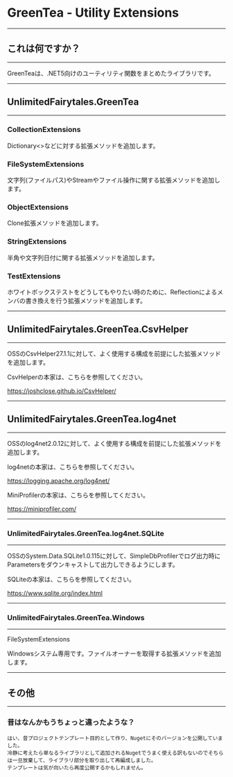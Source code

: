 # GreenTea - Utility Extensions
________________________________________
## これは何ですか？
________________________________________
GreenTeaは、.NET5向けのユーティリティ関数をまとめたライブラリです。

________________________________________
## UnlimitedFairytales.GreenTea
________________________________________
### CollectionExtensions

Dictionary<>などに対する拡張メソッドを追加します。

### FileSystemExtensions

文字列(ファイルパス)やStreamやファイル操作に関する拡張メソッドを追加します。

### ObjectExtensions

Clone拡張メソッドを追加します。

### StringExtensions

半角や文字列日付に関する拡張メソッドを追加します。

### TestExtensions

ホワイトボックステストをどうしてもやりたい時のために、Reflectionによるメンバの書き換えを行う拡張メソッドを追加します。

________________________________________
## UnlimitedFairytales.GreenTea.CsvHelper
________________________________________
OSSのCsvHelper27.1.1に対して、よく使用する構成を前提にした拡張メソッドを追加します。

CsvHelperの本家は、こちらを参照してください。

https://joshclose.github.io/CsvHelper/

________________________________________
## UnlimitedFairytales.GreenTea.log4net
________________________________________
OSSのlog4net2.0.12に対して、よく使用する構成を前提にした拡張メソッドを追加します。

log4netの本家は、こちらを参照してください。

https://logging.apache.org/log4net/

MiniProfilerの本家は、こちらを参照してください。

https://miniprofiler.com/

________________________________________
### UnlimitedFairytales.GreenTea.log4net.SQLite
________________________________________
OSSのSystem.Data.SQLite1.0.115に対して、SimpleDbProfilerでログ出力時にParametersをダウンキャストして出力しできるようにします。

SQLiteの本家は、こちらを参照してください。

https://www.sqlite.org/index.html

________________________________________
### UnlimitedFairytales.GreenTea.Windows
________________________________________
FileSystemExtensions

Windowsシステム専用です。ファイルオーナーを取得する拡張メソッドを追加します。

________________________________________
## その他
________________________________________
### 昔はなんかもうちょっと違ったような？

```text
はい、昔プロジェクトテンプレート目的として作り、Nugetにそのバージョンを公開していました。
冷静に考えたら単なるライブラリとして追加されるNugetでうまく使える訳もないのでそちらは一旦放棄して、ライブラリ部分を取り出して再編成しました。
テンプレートは気が向いたら再度公開するかもしれません。
```